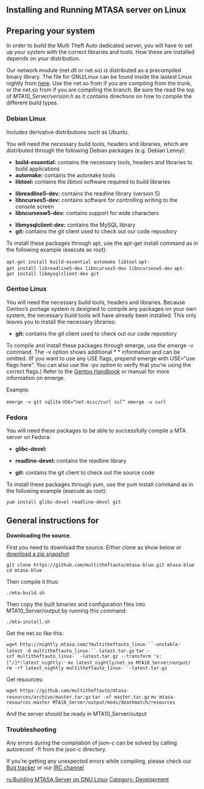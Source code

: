 Installing and Running MTASA server on Linux
--------------------------------------------

Preparing your system
---------------------

In order to build the Multi Theft Auto dedicated server, you will have to set up your system with the correct libraries and tools. How these are installed depends on your distribution.

Our network module (net.dll or net.so) is distributed as a precompiled binary library. The file for GNU/Linux can be found inside the lastest Linux nightly from [here](http://nightly.mtasa.com/). Use the net.so from if you are compiling from the trunk, or the net.so from if you are compiling the branch. Be sure the read the top of *MTA10\_Server/version.h* as it contains directions on how to compile the different build types.

### Debian Linux

Includes derivative distributions such as Ubuntu.

You will need the necessary build tools, headers and libraries, which are distributed through the following Debian packages (e.g. Debian Lenny):

-   **build-essential:** contains the necessary tools, headers and libraries to build applications
-   **automake:** contains the automake tools
-   **libtool:** contains the libtool software required to build libraries

<!-- -->

-   **libreadline5-dev:** contains the readline library (version 5)
-   **libncurses5-dev:** contains software for controlling writing to the console screen
-   **libncursesw5-dev:** contains support for wide characters

<!-- -->

-   **libmysqlclient-dev:** contains the MySQL library
-   **git:** contains the git client used to check out our code repository

To install these packages through apt, use the apt-get install <package list> command as in the following example (execute as root):

`apt-get install build-essential automake libtool`
`apt-get install libreadline5-dev libncurses5-dev libncursesw5-dev`
`apt-get install libmysqlclient-dev git `

### Gentoo Linux

You will need the necessary build tools, headers and libraries. Because Gentoo’s portage system is designed to compile any packages on your own system, the necessary build tools will have already been installed. This only leaves you to install the necessary libraries:

-   **git:** contains the git client used to check out our code repository

To compile and install these packages through emerge, use the emerge -v <package list> command. The -v option shows additional \* \* information and can be omitted. (If you want to use any USE flags, prepend emerge with USE=“use flags here”. You can also use the -pv option to verify that you’re using the correct flags.) Refer to the [Gentoo Handbook](http://www.gentoo.org/doc/en/handbook/handbook-x86.xml?part=2&chap=1) or manual for more information on emerge.

Example:

`emerge -v git sqlite`
`USE=“net-misc/curl ssl” emerge -v curl`

### Fedora

You will need these packages to be able to successfully compile a MTA server on Fedora:

-   **glibc-devel:**

<!-- -->

-   **readline-devel:** contains the readline library

<!-- -->

-   **git:** contains the git client to check out the source code

To install these packages through yum, use the yum install <package list> command as in the following example (execute as root):

`yum install glibc-devel readline-devel git`

General instructions for 
-------------------------

**Downloading the source.**

First you need to download the source. Either clone as show below or [download a zip snapshot](https://github.com/multitheftauto/mtasa-blue/archive/master.zip)

`git clone https://github.com/multitheftauto/mtasa-blue.git mtasa-blue`
`cd mtasa-blue`

Then compile it thus:

`./mta-build.sh`

Then copy the built binaries and configuration files into MTA10\_Server/output by running this command:

`./mta-install.sh`

Get the net.so like this:

`wget http://nightly.mtasa.com/?multitheftauto_linux-``-unstable-latest -O multitheftauto_linux-``-latest.tar.gz`
`tar -xzf multitheftauto_linux-``-latest.tar.gz --transform 's:[^/]*:latest_nightly:'`
`mv latest_nightly/net.so MTA10_Server/output/`
`rm -rf latest_nightly multitheftauto_linux-``-latest.tar.gz`

Get resources:

`wget https://github.com/multitheftauto/mtasa-resources/archive/master.tar.gz`
`tar -xf master.tar.gz`
`mv mtasa-resources-master MTA10_Server/output/mods/deathmatch/resources`

And the server should be ready in MTA10\_Server/output

### **Troubleshooting**

Any errors during the compilation of json-c can be solved by calling autoreconf -fi from the json-c directory.

If you’re getting any unexpected errors while compiling, please check our [Bug tracker](http://bugs.mtasa.com/) or our [IRC channel](irc://irc.multitheftauto.com/)

[ru:Building MTASA Server on GNU Linux](/docs/ru-building_mtasa_server_on_gnu_linux.md "wikilink") [Category: Development](/docs/category-_development.md "wikilink")
